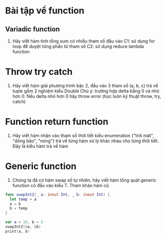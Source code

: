 # Bài tập về function

## Variadic function
1. Hãy viết hàm tính tổng sum có nhiều tham số đầu vào
    C1: sử dụng for loop để duyệt từng phần tử tham số
    C2: sử dụng reduce lambda function
   
# Throw try catch 
1. Hãy viết hàm giải phương trình bậc 2, đầu vào 3 tham số (a, b, c) trả về tuple gồm 2 nghiệm kiểu Double
   Chú ý: trường hợp delta bằng 0 và nhỏ hơn 0.
   Nếu delta nhỏ hơn 0 hãy throw error (học luôn kỹ thuật throw, try, catch)
  

# Function return function 
1. Hãy viết hàm nhận vào tham số thời tiết kiểu enumeration {"trời mát", "dông bão", "nóng"} trả về
từng hàm xử lý khác nhau cho từng thời tiết. Đây là kiểu hàm trả về hàm

# Generic function
1. Chúng ta đã có hàm swap số tự nhiên, hãy viết hàm tổng quát generic function có đầu vào kiểu T.
Tham khảo hàm cũ
```swift
func swapInt2(_ a: inout Int, _ b: inout Int) {
  let temp = a
  a = b
  b = temp
}

var a = 10, b = 5
swapInt2(&a, &b)
print(a, b)
``` 

 